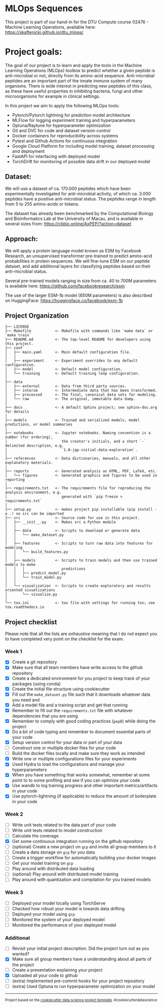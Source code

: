 MLOps Sequences
==============================

This project is part of our hand-in for the DTU Compute course 02476 - Machine Learning Operations, available here:
https://skaftenicki.github.io/dtu_mlops/

# Project goals:
The goal of our project is to learn and apply the tools in the Machine Learning Operations (MLOps) toolbox to predict whether a given peptide is anti-microbial or not, directly from its amino-acid sequence. Anti-microbial peptides are an important part of the innate immune system of many organisms. There is wide interest in predicting new peptides of this class, as these have useful properties in inhibiting bacteria, fungi and other microorganisms for example in clinical settings. 

In this project we aim to apply the following MLOps tools:
- Pytorch/Pytorch lightning for prediction model architecture
- MLFlow for logging experiment training and hyperparameters
- Optuna/Raytune for hyperparameter optimization
- Git and DVC for code and dataset version control
- Docker containers for reproducibility across systems
- Pytest and Github Actions for continuous integration
- Google Cloud Platform for including model training, dataset processing and deployment
- FastAPI for interfacing with deployed model
- TorchDrift for monitoring of possible data drift in our deployed model

## Dataset:
We will use a dataset of ca. 170.000 peptides which have been experimentally investigated for anti-microbial activity, of which ca. 3.000 peptides have a positive anti-microbial status. The peptides range in length from 5 to 255 amino-acids or tokens.

The dataset has already been benchmarked by the Computational Biology and Bioinformatics Lab at the University of Macau, and is available in several sizes from: 
https://cbbio.online/AxPEP/?action=dataset

## Approach:
We will apply a protein language model known as ESM by Facebook Research, an unsupervised transformer pre-trained to predict amino-acid probabilities in protein sequences. We will fine-tune ESM on our peptide dataset, and add additional layers for classifying peptides based on their anti-microbial status.

Several pre-trained models ranging in size from ca. 40 to 700M parameters is available here:
https://github.com/facebookresearch/esm

The use of the larger ESM-1b model (650M parameters) is also described on HuggingFace:
https://huggingface.co/facebook/esm-1b


Project Organization
------------

    ├── LICENSE
    ├── Makefile           <- Makefile with commands like `make data` or `make train`
    ├── README.md          <- The top-level README for developers using this project.
    ├── conf
    │   ├── main.yaml      <- Main default configuration file.
    │   │
    │   ├── experiment     <- Experiment overrides to any default configuration.
    │   ├── model          <- Default model configuration.
    │   └── training       <- Default training loop configuration.
    │
    ├── data
    │   ├── external       <- Data from third party sources.
    │   ├── interim        <- Intermediate data that has been transformed.
    │   ├── processed      <- The final, canonical data sets for modeling.
    │   └── raw            <- The original, immutable data dump.
    │
    ├── docs               <- A default Sphinx project; see sphinx-doc.org for details
    │
    ├── models             <- Trained and serialized models, model predictions, or model summaries
    │
    ├── notebooks          <- Jupyter notebooks. Naming convention is a number (for ordering),
    │                         the creator's initials, and a short `-` delimited description, e.g.
    │                         `1.0-jqp-initial-data-exploration`.
    │
    ├── references         <- Data dictionaries, manuals, and all other explanatory materials.
    │
    ├── reports            <- Generated analysis as HTML, PDF, LaTeX, etc.
    │   └── figures        <- Generated graphics and figures to be used in reporting
    │
    ├── requirements.txt   <- The requirements file for reproducing the analysis environment, e.g.
    │                         generated with `pip freeze > requirements.txt`
    │
    ├── setup.py           <- makes project pip installable (pip install -e .) so src can be imported
    ├── src                <- Source code for use in this project.
    │   ├── __init__.py    <- Makes src a Python module
    │   │
    │   ├── data           <- Scripts to download or generate data
    │   │   └── make_dataset.py
    │   │
    │   ├── features       <- Scripts to turn raw data into features for modeling
    │   │   └── build_features.py
    │   │
    │   ├── models         <- Scripts to train models and then use trained models to make
    │   │   │                 predictions
    │   │   ├── predict_model.py
    │   │   └── train_model.py
    │   │
    │   └── visualization  <- Scripts to create exploratory and results oriented visualizations
    │       └── visualize.py
    │
    └── tox.ini            <- tox file with settings for running tox; see tox.readthedocs.io


## Project checklist

Please note that all the lists are *exhaustive* meaning that I do not expect you to have completed very
point on the checklist for the exam.

### Week 1

- [X] Create a git repository
- [X] Make sure that all team members have write access to the github repository
- [X] Create a dedicated environment for you project to keep track of your packages (using conda)
- [X] Create the initial file structure using cookiecutter
- [X] Fill out the `make_dataset.py` file such that it downloads whatever data you need and 
- [X] Add a model file and a training script and get that running
- [X] Remember to fill out the `requirements.txt` file with whatever dependencies that you are using
- [X] Remember to comply with good coding practices (`pep8`) while doing the project
- [X] Do a bit of code typing and remember to document essential parts of your code
- [X] Setup version control for your data or part of your data
- [ ] Construct one or multiple docker files for your code
- [ ] Build the docker files locally and make sure they work as intended
- [X] Write one or multiple configurations files for your experiments
- [X] Used Hydra to load the configurations and manage your hyperparameters
- [X] When you have something that works somewhat, remember at some point to to some profiling and see if you can optimize your code
- [X] Use wandb to log training progress and other important metrics/artifacts in your code
- [X] Use pytorch-lightning (if applicable) to reduce the amount of boilerplate in your code

### Week 2

- [ ] Write unit tests related to the data part of your code
- [ ] Write unit tests related to model construction
- [ ] Calculate the coverage.
- [X] Get some continuous integration running on the github repository
- [ ] (optional) Create a new project on `gcp` and invite all group members to it
- [ ] Create a data storage on `gcp` for you data
- [ ] Create a trigger workflow for automatically building your docker images
- [ ] Get your model training on `gcp`
- [ ] Play around with distributed data loading
- [ ] (optional) Play around with distributed model training
- [ ] Play around with quantization and compilation for you trained models

### Week 3

- [ ] Deployed your model locally using TorchServe
- [ ] Checked how robust your model is towards data drifting
- [ ] Deployed your model using `gcp`
- [ ] Monitored the system of your deployed model
- [ ] Monitored the performance of your deployed model

### Additional

- [ ] Revisit your initial project description. Did the project turn out as you wanted?
- [X] Make sure all group members have a understanding about all parts of the project
- [ ] Create a presentation explaining your project
- [X] Uploaded all your code to github
- [ ] (extra) Implemented pre-commit hooks for your project repository
- [ ] (extra) Used Optuna to run hyperparameter optimization on your model

--------

<p><small>Project based on the <a target="_blank" href="https://drivendata.github.io/cookiecutter-data-science/">cookiecutter data science project template</a>. #cookiecutterdatascience</small></p>
